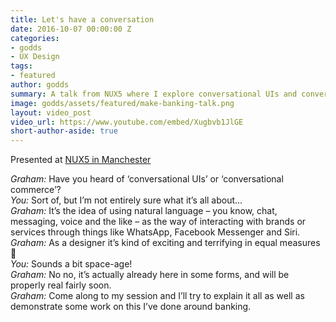 ```yaml
---
title: Let's have a conversation
date: 2016-10-07 00:00:00 Z
categories:
- godds
- UX Design
tags:
- featured
author: godds
summary: A talk from NUX5 where I explore conversational UIs and conversational commerce.
image: godds/assets/featured/make-banking-talk.png
layout: video_post
video_url: https://www.youtube.com/embed/Xugbvb1JlGE
short-author-aside: true
---
```


Presented at [NUX5 in Manchester](https://2016.nuxconf.uk/)

*Graham:* Have you heard of ‘conversational UIs’ or ‘conversational commerce’?<br/>
*You:* Sort of, but I’m not entirely sure what it’s all about…<br/>
*Graham:* It’s the idea of using natural language – you know, chat, messaging, voice and the like – as the way of interacting with brands or services through things like WhatsApp, Facebook Messenger and Siri.<br/>
*Graham:* As a designer it’s kind of exciting and terrifying in equal measures 🙂<br/>
*You:* Sounds a bit space-age!<br/>
*Graham:* No no, it’s actually already here in some forms, and will be properly real fairly soon.<br/>
*Graham:* Come along to my session and I’ll try to explain it all as well as demonstrate some work on this I’ve done around banking.
